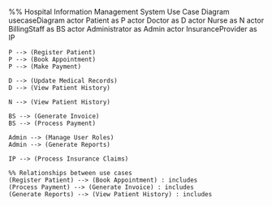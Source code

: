 %% Hospital Information Management System Use Case Diagram
usecaseDiagram
    actor Patient as P
    actor Doctor as D
    actor Nurse as N
    actor BillingStaff as BS
    actor Administrator as Admin
    actor InsuranceProvider as IP
    
    P --> (Register Patient)
    P --> (Book Appointment)
    P --> (Make Payment)
    
    D --> (Update Medical Records)
    D --> (View Patient History)
    
    N --> (View Patient History)
    
    BS --> (Generate Invoice)
    BS --> (Process Payment)
    
    Admin --> (Manage User Roles)
    Admin --> (Generate Reports)
    
    IP --> (Process Insurance Claims)

    %% Relationships between use cases
    (Register Patient) --> (Book Appointment) : includes
    (Process Payment) --> (Generate Invoice) : includes
    (Generate Reports) --> (View Patient History) : includes
